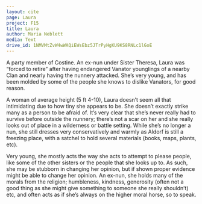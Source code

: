 ```yaml
---
layout: cite
page: Laura
project: F15
title: Laura
author: Maria Neblett
media: Text
drive_id: 1NMVMtZvW4wWAQiEWsEbz5JTrPyHgKU9KS8RNLc1lGoE
---
```

A party member of Costine. An ex-nun under Sister Theresa, Laura was “forced to retire” after having endangered Vanator younglings of a nearby Clan and nearly having the nunnery attacked. She’s very young, and has been molded by some of the people she knows to dislike Vanators, for good reason.

A woman of average height (5 ft 4-10), Laura doesn’t seem all that intimidating due to how tiny she appears to be. She doesn’t exactly strike many as a person to be afraid of. It’s very clear that she’s never really had to survive before outside the nunnery; there’s not a scar on her and she really looks out of place in a wilderness or battle setting. While she’s no longer a nun, she still dresses very conservatively and warmly as Aldorf is still a freezing place, with a satchel to hold several materials (books, maps, plants, etc).

Very young, she mostly acts the way she acts to attempt to please people, like some of the other sisters or the people that she looks up to. As such, she may be stubborn in changing her opinion, but if shown proper evidence might be able to change her opinion. An ex-nun, she holds many of the morals from the religion; humbleness, kindness, generosity (often not a good thing as she might give something to someone she really shouldn’t) etc, and often acts as if she’s always on the higher moral horse, so to speak.
